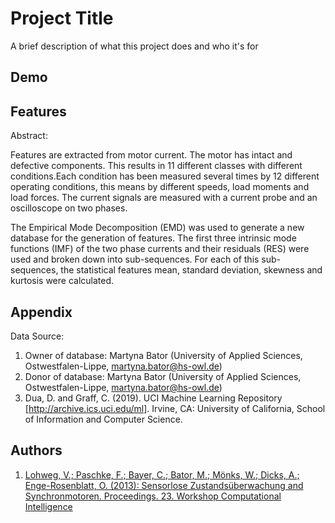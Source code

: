 
# Project Title

A brief description of what this project does and who it's for


## Demo


## Features

Abstract:

Features are extracted from motor current. The motor has intact and defective components. This results in 11 different classes with different conditions.Each condition has been measured several times by 12 different operating conditions, this means by different speeds, load moments and load forces. The current signals are measured with a current probe and an oscilloscope on two phases.

The Empirical Mode Decomposition (EMD) was used to generate a new database for the generation of features. The first three intrinsic mode functions (IMF) of the two phase currents and their residuals (RES) were used and broken down into sub-sequences. For each of this sub-sequences, the statistical features mean, standard deviation, skewness and kurtosis were calculated.

  
## Appendix

Data Source:

1. Owner of database: Martyna Bator (University of Applied Sciences, Ostwestfalen-Lippe, martyna.bator@hs-owl.de)
2. Donor of database: Martyna Bator (University of Applied Sciences, Ostwestfalen-Lippe, martyna.bator@hs-owl.de)
3. Dua, D. and Graff, C. (2019). UCI Machine Learning Repository [http://archive.ics.uci.edu/ml]. Irvine, CA: University of California, School of Information and Computer Science.

## Authors

1. [Lohweg, V.; Paschke, F.; Bayer, C.; Bator, M.; Mönks, W.; Dicks, A.; Enge-Rosenblatt, O. (2013): Sensorlose Zustandsüberwachung and Synchronmotoren. Proceedings. 23. Workshop Computational Intelligence](https://doi.org/10.5445/KSP/1000036887)